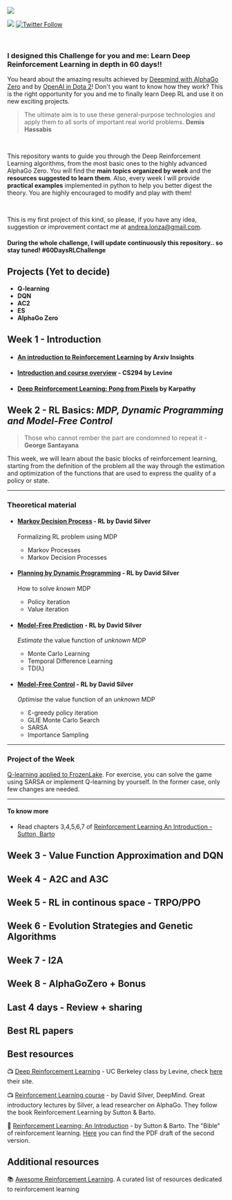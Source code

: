 
![](images/logo5.png)

![](https://img.shields.io/badge/Uploading-25%25-blue.svg)  [![Twitter Follow](https://img.shields.io/twitter/follow/espadrine.svg?style=social&label=Follow)](https://twitter.com/andri27_it)

<br>

### I designed this Challenge for you and me: Learn Deep Reinforcement Learning in depth in 60 days!!

You heard about the amazing results achieved by [Deepmind with AlphaGo Zero](https://www.youtube.com/watch?time_continue=24&v=tXlM99xPQC8) and by [OpenAI in Dota 2](https://www.youtube.com/watch?v=l92J1UvHf6M)! Don't you want to know how they work?
This is the right opportunity for you and me to finally learn Deep RL and use it on new exciting projects.

> The ultimate aim is to use these general-purpose technologies and apply them to all sorts of important real world problems. 
> **Demis Hassabis**
<br>

This repository wants to guide you through the Deep Reinforcement Learning algorithms, from the most basic ones to the highly advanced AlphaGo Zero. You will find the **main topics organized by week** and the **resources suggested to learn them**. Also, every week I will provide **practical examples** implemented in python to help you better digest the theory. You are highly encouraged to modify and play with them!

<br>

This is my first project of this kind, so please, if you have any idea, suggestion or improvement contact me at andrea.lonza@gmail.com.


#### During the whole challenge, I will update continuously this repository.. **so stay tuned**! #60DaysRLChallenge


## Projects (Yet to decide)
 - **Q-learning**
 - **DQN**
 - **AC2**
 - **ES**
 - **AlphaGo Zero**

## Week 1 - Introduction

 - #### [An introduction to Reinforcement Learning](https://www.youtube.com/watch?v=JgvyzIkgxF0) by Arxiv Insights
 - #### [Introduction and course overview](https://www.youtube.com/watch?v=Q4kF8sfggoI&index=1&list=PLkFD6_40KJIznC9CDbVTjAF2oyt8_VAe3) - CS294 by Levine
 - #### [Deep Reinforcement Learning: Pong from Pixels](http://karpathy.github.io/2016/05/31/rl/) by Karpathy

## Week 2 - RL Basics: *MDP, Dynamic Programming and Model-Free Control*

> Those who cannot rember the part are condomned to repeat it - **George Santayana**


This week, we will learn about the basic blocks of reinforcement learning, starting from the definition of the problem all the way through the estimation and optimization of the functions that are used to express the quality of a policy or state.

----

### Theoretical material

 - #### [Markov Decision Process](https://www.youtube.com/watch?v=lfHX2hHRMVQ&list=PLzuuYNsE1EZAXYR4FJ75jcJseBmo4KQ9-&index=2) - RL by David Silver
   Formalizing RL problem using MDP
   - Markov Processes
   - Markov Decision Processes

 - #### [Planning by Dynamic Programming](https://www.youtube.com/watch?v=Nd1-UUMVfz4&list=PLzuuYNsE1EZAXYR4FJ75jcJseBmo4KQ9-&index=3) - RL by David Silver
   How to solve *known* MDP 
   - Policy iteration
   - Value iteration

 - #### [Model-Free Prediction](https://www.youtube.com/watch?v=PnHCvfgC_ZA&index=4&list=PLzuuYNsE1EZAXYR4FJ75jcJseBmo4KQ9-) - RL by David Silver
   *Estimate* the value function of *unknown* MDP
   - Monte Carlo Learning
   - Temporal Difference Learning
   - TD(λ)

 - #### [Model-Free Control](https://www.youtube.com/watch?v=0g4j2k_Ggc4&list=PLzuuYNsE1EZAXYR4FJ75jcJseBmo4KQ9-&index=5) - RL by David Silver
   *Optimise* the value function of an *unknown* MDP
   - Ɛ-greedy policy iteration
   - GLIE Monte Carlo Search
   - SARSA
   - Importance Sampling

----

### Project of the Week

[Q-learning applied to FrozenLake](Week2/frozenlake_Qlearning.ipynb). For exercise, you can solve the game using SARSA or implement Q-learning by yourself. In the former case, only few changes are needed. 

----

#### To know more
- Read chapters 3,4,5,6,7 of [Reinforcement Learning An Introduction - Sutton, Barto](https://web.stanford.edu/class/psych209/Readings/SuttonBartoIPRLBook2ndEd.pdf)


## Week 3 - Value Function Approximation and DQN

## Week 4 - A2C and A3C

## Week 5 - RL in continous space - TRPO/PPO

## Week 6 - Evolution Strategies and Genetic Algorithms

## Week 7 - I2A

## Week 8 - AlphaGoZero + Bonus

## Last 4 days - Review + sharing


## Best RL papers

## Best resources

:tv: [Deep Reinforcement Learning](https://www.youtube.com/playlist?list=PLkFD6_40KJIznC9CDbVTjAF2oyt8_VAe3) - UC Berkeley class by Levine, check [here](http://rail.eecs.berkeley.edu/deeprlcourse/) their site.

:tv: [Reinforcement Learning course](https://www.youtube.com/watch?v=2pWv7GOvuf0&list=PLqYmG7hTraZDM-OYHWgPebj2MfCFzFObQ) - by David Silver, DeepMind. Great introductory lectures by Silver, a lead researcher on AlphaGo. They follow the book Reinforcement Learning by Sutton & Barto.

:notebook: [Reinforcement Learning: An Introduction](https://www.amazon.com/Reinforcement-Learning-Introduction-Adaptive-Computation/dp/0262193981/ref=sr_1_2?s=books&ie=UTF8&qid=1535898372&sr=1-2&keywords=reinforcement+learning+sutton) - by Sutton & Barto. The "Bible" of reinforcement learning. [Here](https://web.stanford.edu/class/psych209/Readings/SuttonBartoIPRLBook2ndEd.pdf) you can find the PDF draft of the second version.


## Additional resources 

:books: [Awesome Reinforcement Learning](https://github.com/aikorea/awesome-rl). A curated list of resources dedicated to reinforcement learning
